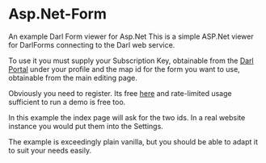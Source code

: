 # Asp.Net-Form
An example Darl Form viewer for Asp.Net
This is a simple ASP.Net viewer for DarlForms connecting to the Darl web service. 

To use it you must supply your Subscription Key, obtainable from the [Darl Portal](https://darlinf.portal.azure-api.net/) under your profile and the map id for the form you want to use, obtainable from the main editing page.

Obviously you need to register. Its free [here](https://darlinfsupport.azurewebsites.net/Account/Register) and rate-limited usage sufficient to run a demo is free too. 

In this example the index page will ask for the two ids. In a real website instance you would put them into the Settings.

The example is exceedingly plain vanilla, but you should be able to adapt it to suit your needs easily.
